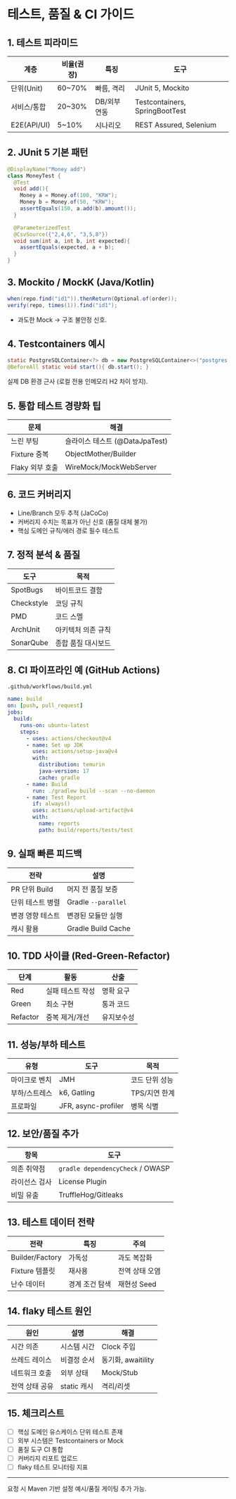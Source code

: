 # 테스트, 품질 & CI 가이드

## 1. 테스트 피라미드
| 계층 | 비율(권장) | 특징 | 도구 |
|------|-----------|------|------|
| 단위(Unit) | 60~70% | 빠름, 격리 | JUnit 5, Mockito |
| 서비스/통합 | 20~30% | DB/외부 연동 | Testcontainers, SpringBootTest |
| E2E(API/UI) | 5~10% | 시나리오 | REST Assured, Selenium |

## 2. JUnit 5 기본 패턴
```java
@DisplayName("Money add")
class MoneyTest {
  @Test
  void add(){
    Money a = Money.of(100, "KRW");
    Money b = Money.of(50, "KRW");
    assertEquals(150, a.add(b).amount());
  }

  @ParameterizedTest
  @CsvSource({"2,4,6", "3,5,8"})
  void sum(int a, int b, int expected){
    assertEquals(expected, a + b);
  }
}
```

## 3. Mockito / MockK (Java/Kotlin)
```java
when(repo.find("id1")).thenReturn(Optional.of(order));
verify(repo, times(1)).find("id1");
```
- 과도한 Mock → 구조 불안정 신호.

## 4. Testcontainers 예시
```java
static PostgreSQLContainer<?> db = new PostgreSQLContainer<>("postgres:15");
@BeforeAll static void start(){ db.start(); }
```
실제 DB 환경 근사 (로컬 전용 인메모리 H2 차이 방지).

## 5. 통합 테스트 경량화 팁
| 문제 | 해결 |
|------|------|
| 느린 부팅 | 슬라이스 테스트 (@DataJpaTest) |
| Fixture 중복 | ObjectMother/Builder |
| Flaky 외부 호출 | WireMock/MockWebServer |

## 6. 코드 커버리지
- Line/Branch 모두 추적 (JaCoCo)
- 커버리지 수치는 목표가 아닌 신호 (품질 대체 불가)
- 핵심 도메인 규칙/에러 경로 필수 테스트

## 7. 정적 분석 & 품질
| 도구 | 목적 |
|------|------|
| SpotBugs | 바이트코드 결함 |
| Checkstyle | 코딩 규칙 |
| PMD | 코드 스멜 |
| ArchUnit | 아키텍처 의존 규칙 |
| SonarQube | 종합 품질 대시보드 |

## 8. CI 파이프라인 예 (GitHub Actions)
`.github/workflows/build.yml`
```yaml
name: build
on: [push, pull_request]
jobs:
  build:
    runs-on: ubuntu-latest
    steps:
      - uses: actions/checkout@v4
      - name: Set up JDK
        uses: actions/setup-java@v4
        with:
          distribution: temurin
          java-version: 17
          cache: gradle
      - name: Build
        run: ./gradlew build --scan --no-daemon
      - name: Test Report
        if: always()
        uses: actions/upload-artifact@v4
        with:
          name: reports
          path: build/reports/tests/test
```

## 9. 실패 빠른 피드백
| 전략 | 설명 |
|------|------|
| PR 단위 Build | 머지 전 품질 보증 |
| 단위 테스트 병렬 | Gradle `--parallel` |
| 변경 영향 테스트 | 변경된 모듈만 실행 |
| 캐시 활용 | Gradle Build Cache |

## 10. TDD 사이클 (Red-Green-Refactor)
| 단계 | 활동 | 산출 |
|------|------|------|
| Red | 실패 테스트 작성 | 명확 요구 |
| Green | 최소 구현 | 통과 코드 |
| Refactor | 중복 제거/개선 | 유지보수성 |

## 11. 성능/부하 테스트
| 유형 | 도구 | 목적 |
|------|------|-----|
| 마이크로 벤치 | JMH | 코드 단위 성능 |
| 부하/스트레스 | k6, Gatling | TPS/지연 한계 |
| 프로파일 | JFR, async-profiler | 병목 식별 |

## 12. 보안/품질 추가
| 항목 | 도구 |
|------|------|
| 의존 취약점 | `gradle dependencyCheck` / OWASP | 
| 라이선스 검사 | License Plugin | 
| 비밀 유출 | TruffleHog/Gitleaks |

## 13. 테스트 데이터 전략
| 전략 | 특징 | 주의 |
|------|------|----|
| Builder/Factory | 가독성 | 과도 복잡화 |
| Fixture 템플릿 | 재사용 | 전역 상태 오염 |
| 난수 데이터 | 경계 조건 탐색 | 재현성 Seed |

## 14. flaky 테스트 원인
| 원인 | 설명 | 해결 |
|------|------|------|
| 시간 의존 | 시스템 시간 | Clock 주입 |
| 쓰레드 레이스 | 비결정 순서 | 동기화, awaitility |
| 네트워크 호출 | 외부 상태 | Mock/Stub |
| 전역 상태 공유 | static 캐시 | 격리/리셋 |

## 15. 체크리스트
- [ ] 핵심 도메인 유스케이스 단위 테스트 존재
- [ ] 외부 시스템은 Testcontainers or Mock
- [ ] 품질 도구 CI 통합
- [ ] 커버리지 리포트 업로드
- [ ] flaky 테스트 모니터링 지표

---
요청 시 Maven 기반 설정 예시/품질 게이팅 추가 가능.
